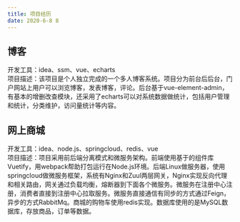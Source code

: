 ```yaml
---
title: 项目经历
date: 2020-6-8 8
---
```


## 博客

开发工具：idea、ssm、vue、echarts  
项目描述：该项目是个人独立完成的一个多人博客系统。项目分为前台后后台，门户网站上用户可以浏览博客，发表博客，评论。后台基于vue-element-admin，有基本的增删改查模块，还采用了echarts可以对系统数据做统计，包括用户管理和统计，分类维护，访问量统计等内容。


## 网上商城

开发工具：idea、node.js、springcloud、redis、vue  
项目描述：项目采用前后端分离模式和微服务架构。前端使用基于的组件库Vuetify，用webpack帮助打包运行在Node.js环境。后端Linux做服务器，使用springcloud做微服务框架，系统有Nginx和Zuul两层网关，Nginx实现反向代理和相关路由，网关通过负载均衡，熔断器到下面各个微服务。微服务在注册中心注册，消费者直接到注册中心拉取服务。微服务直接通信有同步的方式通过Feign，异步的方式RabbitMq。商城的购物车使用redis实现。数据库使用的是MySQL数据库，存放商品，订单等数据。
